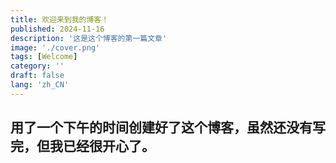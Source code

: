 ```yaml
---
title: 欢迎来到我的博客！
published: 2024-11-16
description: '这是这个博客的第一篇文章'
image: './cover.png'
tags: [Welcome]
category: ''
draft: false 
lang: 'zh_CN'
---
```

用了一个下午的时间创建好了这个博客，虽然还没有写完，但我已经很开心了。
---
